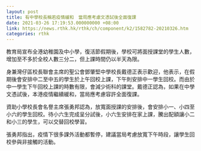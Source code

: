 ```yaml
---
layout: post
title: 有中學校長稱若疫情緩和　當局應考慮文憑試後全面復課
date: 2021-03-26 17:19:53.000000000 +08:00
link: https://news.rthk.hk/rthk/ch/component/k2/1582782-20210326.htm
categories: rthk
---
```


教育局宣布全港幼稚園及中小學，復活節假期後，學校可將面授課堂的學生人數，增加至不多於全校人數三分二，但上課時間仍以半天為限。

身兼灣仔區校長聯會主席的聖公會鄧肇堅中學校長戴德正表示歡迎，他表示，在假期後會安排中二至中五的學生於上午回校上課，下午則安排中一學生回校。而由於中一學生下午回校上課的時數有限，會減少術科的課堂。戴德正認為，如果在中學文憑試後，本港疫情繼續緩和，當局應考慮容許全面復課。

資助小學校長會名譽主席張勇邦認為，放寬面授課的安排後，會安排小一、小四至小六的學生回校。待小六生完成呈分試後，小六生安排在家上課，騰出配額讓小二和小三的學生，可以交替回校學習。

張勇邦指出，疫情下很多課外活動都暫停，建議當局考慮放寬下午時段，讓學生回校參與非接觸的活動。
